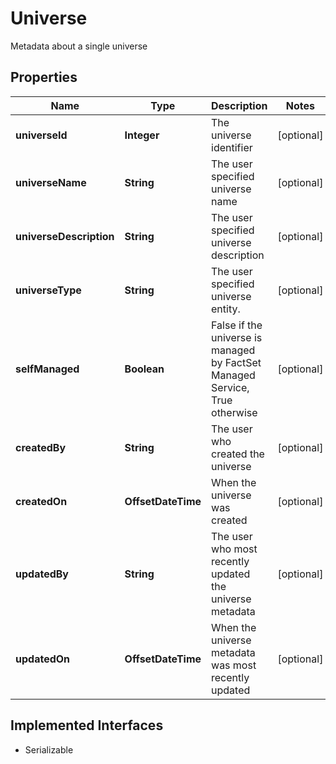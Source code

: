 

# Universe

Metadata about a single universe

## Properties

Name | Type | Description | Notes
------------ | ------------- | ------------- | -------------
**universeId** | **Integer** | The universe identifier |  [optional]
**universeName** | **String** | The user specified universe name |  [optional]
**universeDescription** | **String** | The user specified universe description |  [optional]
**universeType** | **String** | The user specified universe entity. |  [optional]
**selfManaged** | **Boolean** | False if the universe is managed by FactSet Managed Service, True otherwise |  [optional]
**createdBy** | **String** | The user who created the universe |  [optional]
**createdOn** | **OffsetDateTime** | When the universe was created |  [optional]
**updatedBy** | **String** | The user who most recently updated the universe metadata |  [optional]
**updatedOn** | **OffsetDateTime** | When the universe metadata was most recently updated |  [optional]


## Implemented Interfaces

* Serializable


